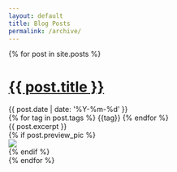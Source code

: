 ```yaml
---
layout: default
title: Blog Posts
permalink: /archive/
---
```


<div class="previews">  
  {% for post in site.posts %}
  <div class="preview">
    <h1 class="post-title">
      <a class="post-link" href="{{ post.url }}">{{ post.title }}</a>
    </h1>
    <div class="preview-content">
      <div class="preview-excerpt">
        <div class="post-meta">
          <div class="post-date">
            <i class="fa fa-calendar-o"></i>   {{ post.date | date: '%Y-%m-%d' }}
          </div>
          <div class="post-tags">
            <i class="fa fa-tags"></i>
            {% for tag in post.tags %}
              <span>{{tag}}</span>
            {% endfor %}
          </div>
        </div>
        {{ post.excerpt }}        
      </div>
      {% if post.preview_pic %}
        <div class="preview-pic">
          <a href="{{ post.url }}">
            <img style="margin:auto" src="{{ post.preview_pic }}">
          </a>
        </div>
      {% endif %}
    </div>
  </div>
  {% endfor %}
</div>

<!--
<div class="pagination">
  {% if paginator.next_page %}
    <a class="nav-link" href="/blog/p{{ paginator.next_page }}/">&#8592; previous</a>
  {% endif %}
  {% if paginator.previous_page %}
    {% if paginator.page == 2 %}
      <a class="nav-link" href="/">next &#8594;</a>
    {% else %}
      <a class="nav-link" href="/blog/p{{paginator.previous_page}}/">next &#8594;</a>
    {% endif %}
  {% endif %}
</div>
-->